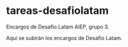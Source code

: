 # tareas-desafiolatam
Encargos de Desafio Latam AIEP, grupo 3.

Aquí se subirán los encargos de Desafio Latam.